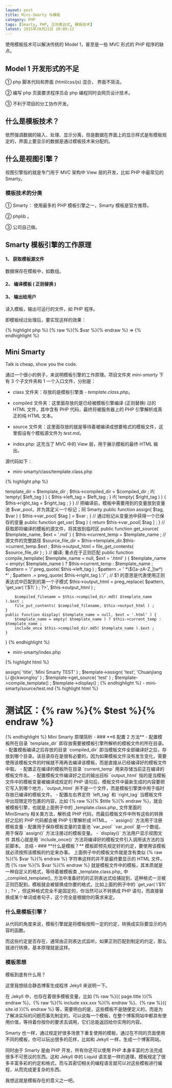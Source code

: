 ```yaml
---
layout: post
title: Mini-Smarty 与模板
category: PHP
tags: [Smarty, PHP, 正则表达式, 模板技术]
latest: 2015年10月21日 10:00:12
---
```


使用模板技术可以解决传统的 Model 1，甚至是一些 MVC 形式的 PHP 程序的缺点。

Model 1 开发形式的不足
-

① php 脚本代码和界面 (html/css/js) 混合， 界面不简洁。

② 编写 php 页面要求程序员会 php 编程同时会网页设计技术。

③ 不利于项目的分工协作开发。

什么是模板技术？
-

依然强调数据的输入、处理、显示分离，但是数据在界面上的显示样式是有模板规定的，界面上要显示的数据是通过模板技术来分配的。

什么是视图引擎？
-

视图引擎指的就是专门用于 MVC 架构中 View 层的开发，比如 PHP 中最常见的 Smarty。

### 模板技术的分类

① Smarty： 使用最多的 PHP 模板引擎之一，Smarty 模板是官方推荐。

② phplib 。

③ 公司自己做。


Smarty 模板引擎的工作原理
-

#### 1、 获取模板源文件

数据保存在模板中，如数组。

#### 2、 编译模板 ( 正则替换 )

#### 3、 输出给用户

读入模板，输出可运行的文件，如 PHP 程序。

即模板经过处理后，要实现这样的效果：

{% highlight php %}
{% raw %}{% $var %}{% endraw %} =>  <?php echo $var ; ?>
{% endhighlight %}

Mini Smarty
-

Talk is cheap, show you the code. 

通过一个很小的例子，来说明模板引擎的工作原理。项目文件夹 _mini-smarty_ 下有 3 个子文件夹和 1 一个入口文件，分别是：

- class 文件夹：存放的是模板引擎类 - _template.class.php_。

- compiled 文件夹：这里面存放的是已经被模板引擎编译 (正则替换) 过的 HTML 文件，其中含有 PHP 代码，最终将被服务器上的 PHP 引擎解析成真正的纯 HTML 文本。

- source 文件夹：这里面存放的就是等待着被编译成想要格式的模板文件，这里假设有个模板源文件为 _test.md_。

- index.php: 这充当了 MVC 中的 View 层，用于展示模板的最终 HTML 输出。

源代码如下：

- mini-smarty/class/template.class.php

{% highlight php %}

<?php
class MiniSmarty {
	// 模板引擎源文件的所在目录
	private $template_dir ;
	// 模板文件编译之后的存放目录
	private $compiled_dir ;
	// 模板文件中需要替换的变量的识别符号, Smarty 是 {()}，这里模仿 Jekyll
	private $left_tag = '{% raw %}{%{% endraw %}' ;
	private $right_tag= '{% raw %}%}{% endraw %}' ;
	// 当前正在编译的模板文件名
	private $current_temp = '' ;
	// 当前正在编译的模板文件中的 HTML 代码，即从源文件中读取的一段 HTML 代码
	private $output_html ;
	// 存放编译之前模板中存在的变量，方便编译后从该变量池中查找值
	private $var_pool = array() ;
	public function __construct( $template_dir, $compiled_dir, $left_tag=null, $right_tag=null ) {
		$this->template_dir = $template_dir ;
		$this->compiled_dir = $compiled_dir ;
		if( !empty( $left_tag ) ) { $this->left_tag = $left_tag ; }
		if( !empty( $right_tag ) ) { $this->right_tag = $right_tag ; }
	}
	// 把编译前，模板中需要用到的变量放到变量池 $var_pool，并为其定义一个标记；同 Smarty
	public function assign( $tag, $var ) {		
		$this->var_pool[ $tag ] = $var ;
	}
	// 通过标记从变量池中获得一个已保存的变量
	public function get_var( $tag ) {
		return $this->var_pool[ $tag ] ;
	}
	// 获取即将编译的模板的源文件，将其放到临时区
	public function get_source( $template_name, $ext = '.md' ) {
		$this->current_temp = $template_name ;
		// 源文件的完整路径
		$source_file_dir = $this->template_dir.$this->current_temp.$ext ;
		$this->output_html = file_get_contents( $source_file_dir ) ;
	}
	// 编译; 重点在于正则匹配
	public function compile_template( $template_name = null, $ext = '.html' ) {
		$template_name = empty( $template_name ) ? $this->current_temp : $template_name ;
		$pattern = '/'.preg_quote( $this->left_tag ) ;
		$pattern .= ' *\$([a-zA-Z_]\w*) *' ;
		$pattern .= preg_quote( $this->right_tag ).'/' ;
		// $1 的意思是代表使用正则表达式中匹配到的第一个子模式
		$this->output_html = preg_replace( $pattern, '<?php echo $this->get_var( \'$1\' ) ; ?>', $this->output_html ) ;
		$compiled_filename = $this->compiled_dir.md5( $template_name ).$ext ;
		file_put_contents( $compiled_filename, $this->output_html ) ;
	}
	public function display( $template_name = null, $ext = '.html' ) {
		$template_name = empty( $template_name ) ? $this->current_temp : $template_name ;
		include_once $this->compiled_dir.md5( $template_name ).$ext ;
	}
}
{% endhighlight %}

- mini-smarty/index.php

{% highlight html %}
<?php
require_once './class/template.class.php' ;
// 通过魔术常量 `__FILE__` 获得根路径
$base_dir = str_replace( '\\', '/', dirname( `__FILE__` ) ) ;
$template = new MiniSmarty( $base_dir.'/source/', $base_dir.'/compiled/' ) ;
$template->assign( 'title', 'Mini Smarty TEST' ) ;
$template->assign( 'test', 'Chuanjiang Li @ckwongloy' ) ;
$template->get_source( 'test' ) ;
$template->compile_template() ;
$template->display() ;
{% endhighlight %}

- mini-smarty/source/test.md

{% highlight html %}
<!DOCTYPE html>
<html lang="en">
<head>
	<meta charset="UTF-8">
	<title>{% raw %}{% $title %}{% endraw %}</title>
</head>
<body>
	<h1>测试区：{% raw %}{% $test %}{% endraw %}</h1>
</body>
</html>
{% endhighlight %}

Mini Smarty 原理简析
-

### **6 配置 2 方法**

- 配置模板所在目录 `template_dir`

即存放需要被模板引擎所解析的模板文件的所在目录。

- 配置模板编译之后存放的目录 `compiled_dir`

即当模板文件全部编译好之后，存放到哪个目录。该目录存在是很有必要的，因为如果模板文件没有发生变化，需要使用该模板文件的时候就不用再去编译该模板，而是直接从已经编译好的模板文件中取。

- 配置正在编译的模板所在目录 `current_temp`

用来存储当前正在编译的模板文件名。

- 配置模板文件编译好之后的输出目标 `output_html`

指的是当模板文件中的模板变量被编译成规定的 PHP 语句后，模板文件中最新生成的内容要把它写入到哪个地方，`output_html` 并不是一个文件，而是模板引擎类中用于临时存放已编译的模板文件。

- 配置左右界定符 `left_tag` 和 `right_tag`

当模板文件中出现限定符包裹的内容，比如 {% raw %}{% $title %}{% endraw %}，就会被模板引擎，也就是上面例子中的 _template.class.php_ 文件里面的 MiniSmarty 相关类方法，解析成 PHP 代码，而最后模板文件中所有这些的转换好之后的 PHP 代码都会被 PHP 引擎解析成 HTML。

- `assign()` 方法用于注册模板变量

- 配置用于保存模板变量的变量池 `var_pool`

`var_pool` 是一个数组，用于保存 `assign()` 方法注册过的模板变量。

- `display()` 方法用户显示视图文件

其核心就是用 `include_once()` 方法将编译好的模板文件引入调用该方法的当前脚本。

总结
-

### **什么是模板？**

模板即预先规定好的约定，要使用该模板就必须按照该模板的约定来办事。

上面例子中的模板文件就是含有类似 {% raw %}{% $var %}{% endraw %} 字符串这样的并不是最终要显示的 HTML 文件。而 {% raw %}{% $var %}{% endraw %} 就是模板文件中的模板，其本质就是一种自定义的格式，等待着被模板类 _template.class.php_ 中 _compiled_template()_ 方法中准备好的的正则表达式给捕捉到，这种格式一旦被正则匹配到，模板就会被替换成你要的格式，比如上面的例子中的 `<?php echo $this->get_var( \'$1\' ) ; ?>`，但这种格式完全不是固定的，你当然可以不转换成 PHP 语句，而直接替换成某个单词或者句子，这个完全是根据你的需求来定。

### **什么是模板引擎？**

从代码的角度来说，模板引擎就是将模板按照一定的约定，转换成实际要显示的内容的函数。

而这些约定是否存在，通常由正则表达式监听。如果正则匹配到制定的约定，那么就进行转换，基本原理就是这样。

### **模板思想**

模板到底有什么用？

这里我想结合静态博客生成程序  Jekyll  来说明一下。

在 Jekyll 中，也存在着很多模板变量，比如 {% raw %}{{ page.title }}{% endraw %}、{% raw %}{% include xxx.xxx %}{% endraw %}、{% raw %}{{ site.id }}{% endraw %} 等，需要明白的是，这些模板不是随便定义的，而是为了解决实际的问题而事先制定的，可以说每一个模板，在整个博客网站中都具有使用价值，等待着你按你的要求去调用，它们总能返回给你实用的内容。

Smarty 也一样，通过规定好很多场景下重复使用的模板，通过在不同的页面使用不同的模板，你可以玩出很多的花样，比如和 Jekyll 一样，生成一个博客网站。

同时由于 Smarty 是由 PHP 开发，所有你还可以使用 PHP 本身丰富的方法完成很多不可思议的东西。这和 Jekyll 中的 Liquid 语言是一样的道理，模板规定了很多丰富多彩的约定和格式，而与其密切相关的编程语言就可以对这些模板进行编程，从而完成更复杂的东西。

我想这就是模板存在的意义之一吧。

